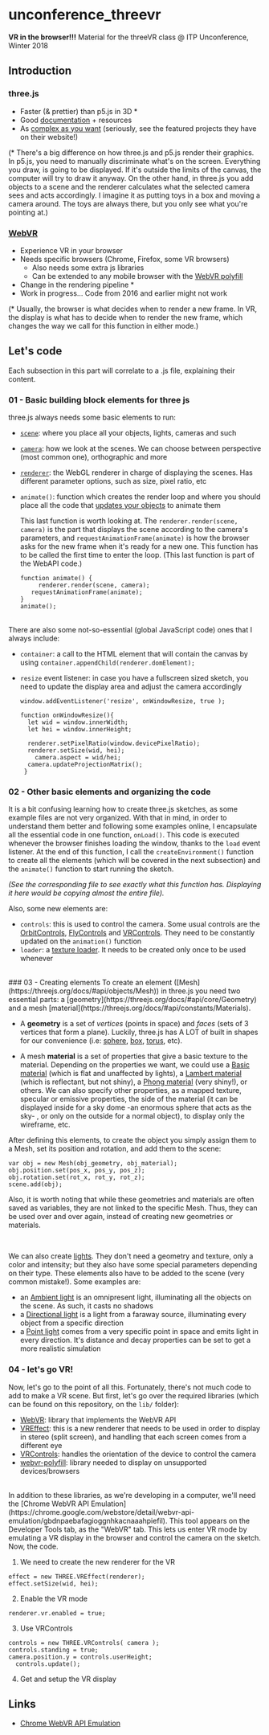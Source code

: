 # unconference_threevr

**VR in the browser!!!** Material for the threeVR class @ ITP Unconference, Winter 2018



## Introduction

### three.js
- Faster (& prettier) than p5.js in 3D *
- Good [documentation](https://threejs.org/docs/index.html#manual/introduction/Creating-a-scene) + resources
- As [complex as you want](https://threejs.org/) (seriously, see the featured projects they have on their website!)

(* There's a big difference on how three.js and p5.js render their graphics. In p5.js, you need to manually discriminate what's on the screen. Everything you draw, is going to be displayed. If it's outside the limits of the canvas, the computer will try to draw it anyway. On the other hand, in three.js you add objects to a scene and the renderer calculates what the selected camera sees and acts accordingly. I imagine it as putting toys in a box and moving a camera around. The toys are always there, but you only see what you're pointing at.)

### [WebVR](https://webvr.info/)
- Experience VR in your browser
- Needs specific browsers (Chrome, Firefox, some VR browsers)
  - Also needs some extra js libraries
  - Can be extended to any mobile browser with the [WebVR polyfill](https://github.com/immersive-web/webvr-polyfill)
- Change in the rendering pipeline *
- Work in progress… Code from 2016 and earlier might not work

(* Usually, the browser is what decides when to render a new frame. In VR, the display is what has to decide when to render the new frame, which changes the way we call for this function in either mode.)



## Let's code
Each subsection in this part will correlate to a .js file, explaining their content.

### 01 - Basic building block elements for three js
three.js always needs some basic elements to run:
- [`scene`](https://threejs.org/docs/#api/scenes/Scene): where you place all your objects, lights, cameras and such
- [`camera`](https://threejs.org/docs/#api/cameras/Camera): how we look at the scenes. We can choose between perspective (most common one), orthographic and more
- [`renderer`](https://threejs.org/docs/#api/renderers/WebGLRenderer): the WebGL renderer in charge of displaying the scenes. Has different parameter options, such as size, pixel ratio, etc
- `animate()`: function which creates the render loop and where you should place all the code that [updates your objects](https://threejs.org/docs/#manual/introduction/How-to-update-things) to animate them

  This last function is worth looking at. The `renderer.render(scene, camera)` is the part that displays the scene according to the camera's parameters, and `requestAnimationFrame(animate)` is how the browser asks for the new frame when it's ready for a new one. This function has to be called the first time to enter the loop. (This last function is part of the WebAPI code.)
  ```
  function animate() {
	   renderer.render(scene, camera);
     requestAnimationFrame(animate);
  }
  animate();
  ```

<br/>
There are also some not-so-essential (global JavaScript code) ones that I always include:

- `container`: a call to the HTML element that will contain the canvas by using `container.appendChild(renderer.domElement);`
- `resize` event listener: in case you have a fullscreen sized sketch, you need to update the display area and adjust the camera accordingly

  ```
  window.addEventListener('resize', onWindowResize, true );

  function onWindowResize(){
    let wid = window.innerWidth;
    let hei = window.innerHeight;

    renderer.setPixelRatio(window.devicePixelRatio);
    renderer.setSize(wid, hei);
	  camera.aspect = wid/hei;
    camera.updateProjectionMatrix();
   }
   ```


### 02 - Other basic elements and organizing the code
It is a bit confusing learning how to create three.js sketches, as some example files are not very organized. With that in mind, in order to understand them better and following some examples online, I encapsulate all the essential code in one function, `onLoad()`. This code is executed whenever the browser finishes loading the window, thanks to the `load` event listener. At the end of this function, I call the `createEnvironment()` function to create all the elements (which will be covered in the next subsection) and the `animate()` function to start running the sketch.

*(See the corresponding file to see exactly what this function has. Displaying it here would be copying almost the entire file).*

Also, some new elements are:
- `controls`: this is used to control the camera. Some usual controls are the [OrbitControls](https://threejs.org/docs/#examples/controls/OrbitControls), [FlyControls](https://threejs.org/examples/misc_controls_fly.html) and [VRControls](https://github.com/mrdoob/three.js/blob/master/examples/js/controls/VRControls.js). They need to be constantly updated on the `animation()` function
- `loader`: a [texture loader](https://threejs.org/docs/#api/loaders/TextureLoader). It needs to be created only once to be used whenever


<br/>
### 03 - Creating elements
To create an element ([Mesh](https://threejs.org/docs/#api/objects/Mesh)) in three.js you need two essential parts: a [geometry](https://threejs.org/docs/#api/core/Geometry) and a mesh [material](https://threejs.org/docs/#api/constants/Materials).

- A **geometry** is a set of *vertices* (points in space) and *faces* (sets of 3 vertices that form a plane). Luckily, three.js has A LOT of built in shapes for our convenience (i.e: [sphere](https://threejs.org/docs/api/geometries/SphereGeometry.html), [box](https://threejs.org/docs/api/geometries/BoxGeometry.html), [torus](https://threejs.org/docs/#api/geometries/TorusGeometry), etc).

- A mesh **material** is a set of properties that give a basic texture to the material. Depending on the properties we want, we could use a [Basic material](https://threejs.org/docs/api/materials/MeshBasicMaterial.html) (which is flat and unaffected by lights), a [Lambert material](https://threejs.org/docs/api/materials/MeshLambertMaterial.html) (which is reflectant, but not shiny), a [Phong material](https://threejs.org/docs/api/materials/MeshPhongMaterial.html) (very shiny!), or others. We can also specify other properties, as a mapped texture, specular or emissive properties, the side of the material (it can be displayed inside for a sky dome -an enormous sphere that acts as the sky- , or only on the outside for a normal object), to display only the wireframe, etc.

After defining this elements, to create the object you simply assign them to a Mesh, set its position and rotation, and add them to the scene:
  ```
  var obj = new Mesh(obj_geometry, obj_material);
  obj.position.set(pos_x, pos_y, pos_z);
  obj.rotation.set(rot_x, rot_y, rot_z);
  scene.add(obj);
  ```

Also, it is worth noting that while these geometries and materials are often saved as variables, they are not linked to the specific Mesh. Thus, they can be used over and over again, instead of creating new geometries or materials.

<br/>

We can also create [lights](https://threejs.org/docs/#api/lights/Light). They don't need a geometry and texture, only a color and intensity; but they also have some special parameters depending on their type. These elements also have to be added to the scene (very common mistake!). Some examples are:
- an [Ambient light](https://threejs.org/docs/api/lights/AmbientLight.html) is an omnipresent light, illuminating all the objects on the scene. As such, it casts no shadows
- a [Directional light](https://threejs.org/docs/api/lights/DirectionalLight.html) is a light from a faraway source, illuminating every object from a specific direction
- a [Point light](https://threejs.org/docs/api/lights/PointLight.html) comes from a very specific point in space and emits light in every direction. It's distance and decay properties can be set to get a more realistic simulation



### 04 - let's go VR!
Now, let's go to the point of all this. Fortunately, there's not much code to add to make a VR scene. But first, let's go over the required libraries (which can be found on this repository, on the `lib/` folder):

- [WebVR](https://webvr.info/): library that implements the WebVR API
- [VREffect](https://github.com/mrdoob/three.js/blob/dev/examples/js/effects/VREffect.js): this is a new renderer that needs to be used in order to display in stereo (split screen), and handling that each screen comes from a different eye
- [VRControls](https://github.com/mrdoob/three.js/blob/master/examples/js/controls/VRControls.js): handles the orientation of the device to control the camera
- [webvr-polyfill](https://github.com/immersive-web/webvr-polyfill): library needed to display on unsupported devices/browsers

<br/>
In addition to these libraries, as we're developing in a computer, we'll need the [Chrome WebVR API Emulation](https://chrome.google.com/webstore/detail/webvr-api-emulation/gbdnpaebafagioggnhkacnaaahpiefil). This tool appears on the Developer Tools tab, as the "WebVR" tab. This lets us enter VR mode by emulating a VR display in the browser and control the camera on the sketch.

<br/>
Now, the code.

1. We need to create the new renderer for the VR
  ```
  effect = new THREE.VREffect(renderer);
  effect.setSize(wid, hei);
  ```
2. Enable the VR mode
  ```
  renderer.vr.enabled = true;
  ```
3. Use VRControls
  ```
  controls = new THREE.VRControls( camera );
  controls.standing = true;
  camera.position.y = controls.userHeight;
	controls.update();
  ```
4. Get and setup the VR display


## Links
- [Chrome WebVR API Emulation](https://chrome.google.com/webstore/detail/webvr-api-emulation/gbdnpaebafagioggnhkacnaaahpiefil)
